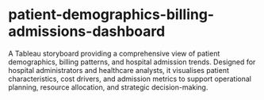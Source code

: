 # patient-demographics-billing-admissions-dashboard
A Tableau storyboard providing a comprehensive view of patient demographics, billing patterns, and hospital admission trends. Designed for hospital administrators and healthcare analysts, it visualises patient characteristics, cost drivers, and admission metrics to support operational planning, resource allocation, and strategic decision-making.

